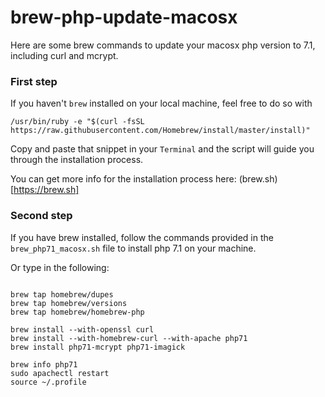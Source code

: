 # brew-php-update-macosx
Here are some brew commands to update your macosx php version to 7.1, including curl and mcrypt.

### First step

If you haven't `brew` installed on your local machine, feel free to do so with

`/usr/bin/ruby -e "$(curl -fsSL https://raw.githubusercontent.com/Homebrew/install/master/install)"`

Copy and paste that snippet in your `Terminal` and the script will guide you through the installation process.

You can get more info for the installation process here: (brew.sh)[https://brew.sh]

### Second step

If you have brew installed, follow the commands provided in the `brew_php71_macosx.sh` file to install php 7.1 on your machine.

Or type in the following:

```

brew tap homebrew/dupes
brew tap homebrew/versions
brew tap homebrew/homebrew-php

brew install --with-openssl curl
brew install --with-homebrew-curl --with-apache php71
brew install php71-mcrypt php71-imagick

brew info php71
sudo apachectl restart
source ~/.profile

```
